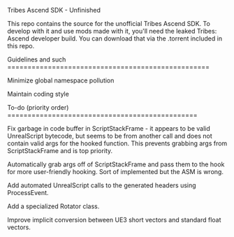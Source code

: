 Tribes Ascend SDK - Unfinished

This repo contains the source for the unofficial Tribes Ascend SDK.
To develop with it and use mods made with it,  you'll need the leaked
Tribes: Ascend developer build. You can download that via the .torrent
included in this repo.

Guidelines and such ==================================================

Minimize global namespace pollution

Maintain coding style

To-do (priority order) ===============================================

Fix garbage in code buffer in ScriptStackFrame - it appears to be valid
UnrealScript bytecode, but seems to be from another call and does not
contain valid args for the hooked function. This prevents grabbing args
from ScriptStackFrame and is top priority.

Automatically grab args off of ScriptStackFrame and pass them to the hook
for more user-friendly hooking. Sort of implemented but the ASM is wrong.

Add automated UnrealScript calls to the generated headers using ProcessEvent.

Add a specialized Rotator class.

Improve implicit conversion between UE3 short vectors and standard float vectors.